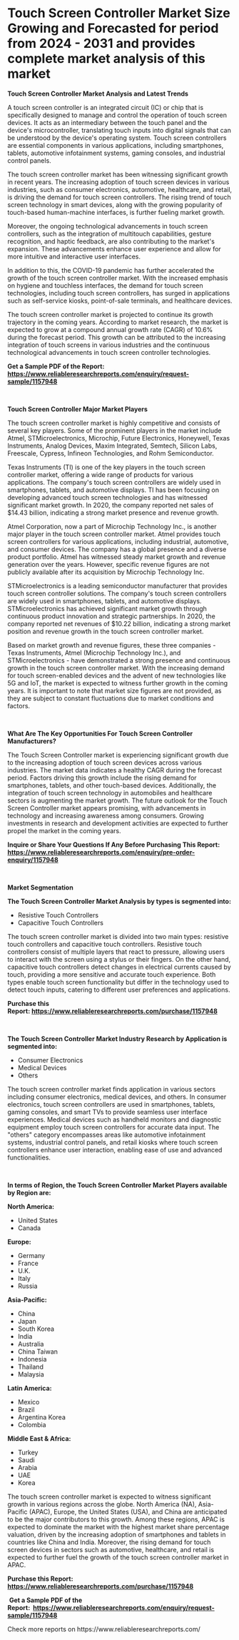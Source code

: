 <p><h1>Touch Screen Controller Market Size Growing and Forecasted for period from 2024 - 2031 and provides complete market analysis of this market</h1></p><p><strong>Touch Screen Controller Market Analysis and Latest Trends</strong></p>
<p><p>A touch screen controller is an integrated circuit (IC) or chip that is specifically designed to manage and control the operation of touch screen devices. It acts as an intermediary between the touch panel and the device's microcontroller, translating touch inputs into digital signals that can be understood by the device's operating system. Touch screen controllers are essential components in various applications, including smartphones, tablets, automotive infotainment systems, gaming consoles, and industrial control panels.</p><p>The touch screen controller market has been witnessing significant growth in recent years. The increasing adoption of touch screen devices in various industries, such as consumer electronics, automotive, healthcare, and retail, is driving the demand for touch screen controllers. The rising trend of touch screen technology in smart devices, along with the growing popularity of touch-based human-machine interfaces, is further fueling market growth.</p><p>Moreover, the ongoing technological advancements in touch screen controllers, such as the integration of multitouch capabilities, gesture recognition, and haptic feedback, are also contributing to the market's expansion. These advancements enhance user experience and allow for more intuitive and interactive user interfaces.</p><p>In addition to this, the COVID-19 pandemic has further accelerated the growth of the touch screen controller market. With the increased emphasis on hygiene and touchless interfaces, the demand for touch screen technologies, including touch screen controllers, has surged in applications such as self-service kiosks, point-of-sale terminals, and healthcare devices.</p><p>The touch screen controller market is projected to continue its growth trajectory in the coming years. According to market research, the market is expected to grow at a compound annual growth rate (CAGR) of 10.6% during the forecast period. This growth can be attributed to the increasing integration of touch screens in various industries and the continuous technological advancements in touch screen controller technologies.</p></p>
<p><strong>Get a Sample PDF of the Report:&nbsp; <a href="https://www.reliableresearchreports.com/enquiry/request-sample/1157948">https://www.reliableresearchreports.com/enquiry/request-sample/1157948</a></strong></p>
<p>&nbsp;</p>
<p><strong>Touch Screen Controller Major Market Players</strong></p>
<p><p>The touch screen controller market is highly competitive and consists of several key players. Some of the prominent players in the market include Atmel, STMicroelectronics, Microchip, Future Electronics, Honeywell, Texas Instruments, Analog Devices, Maxim Integrated, Semtech, Silicon Labs, Freescale, Cypress, Infineon Technologies, and Rohm Semiconductor.</p><p>Texas Instruments (TI) is one of the key players in the touch screen controller market, offering a wide range of products for various applications. The company's touch screen controllers are widely used in smartphones, tablets, and automotive displays. TI has been focusing on developing advanced touch screen technologies and has witnessed significant market growth. In 2020, the company reported net sales of $14.43 billion, indicating a strong market presence and revenue growth.</p><p>Atmel Corporation, now a part of Microchip Technology Inc., is another major player in the touch screen controller market. Atmel provides touch screen controllers for various applications, including industrial, automotive, and consumer devices. The company has a global presence and a diverse product portfolio. Atmel has witnessed steady market growth and revenue generation over the years. However, specific revenue figures are not publicly available after its acquisition by Microchip Technology Inc.</p><p>STMicroelectronics is a leading semiconductor manufacturer that provides touch screen controller solutions. The company's touch screen controllers are widely used in smartphones, tablets, and automotive displays. STMicroelectronics has achieved significant market growth through continuous product innovation and strategic partnerships. In 2020, the company reported net revenues of $10.22 billion, indicating a strong market position and revenue growth in the touch screen controller market.</p><p>Based on market growth and revenue figures, these three companies - Texas Instruments, Atmel (Microchip Technology Inc.), and STMicroelectronics - have demonstrated a strong presence and continuous growth in the touch screen controller market. With the increasing demand for touch screen-enabled devices and the advent of new technologies like 5G and IoT, the market is expected to witness further growth in the coming years. It is important to note that market size figures are not provided, as they are subject to constant fluctuations due to market conditions and factors.</p></p>
<p>&nbsp;</p>
<p><strong>What Are The Key Opportunities For Touch Screen Controller Manufacturers?</strong></p>
<p><p>The Touch Screen Controller market is experiencing significant growth due to the increasing adoption of touch screen devices across various industries. The market data indicates a healthy CAGR during the forecast period. Factors driving this growth include the rising demand for smartphones, tablets, and other touch-based devices. Additionally, the integration of touch screen technology in automobiles and healthcare sectors is augmenting the market growth. The future outlook for the Touch Screen Controller market appears promising, with advancements in technology and increasing awareness among consumers. Growing investments in research and development activities are expected to further propel the market in the coming years.</p></p>
<p><strong>Inquire or Share Your Questions If Any Before Purchasing This Report: <a href="https://www.reliableresearchreports.com/enquiry/pre-order-enquiry/1157948">https://www.reliableresearchreports.com/enquiry/pre-order-enquiry/1157948</a></strong></p>
<p>&nbsp;</p>
<p><strong>Market Segmentation</strong></p>
<p><strong>The Touch Screen Controller Market Analysis by types is segmented into:</strong></p>
<p><ul><li>Resistive Touch Controllers</li><li>Capacitive Touch Controllers</li></ul></p>
<p><p>The touch screen controller market is divided into two main types: resistive touch controllers and capacitive touch controllers. Resistive touch controllers consist of multiple layers that react to pressure, allowing users to interact with the screen using a stylus or their fingers. On the other hand, capacitive touch controllers detect changes in electrical currents caused by touch, providing a more sensitive and accurate touch experience. Both types enable touch screen functionality but differ in the technology used to detect touch inputs, catering to different user preferences and applications.</p></p>
<p><strong>Purchase this Report:&nbsp;<a href="https://www.reliableresearchreports.com/purchase/1157948">https://www.reliableresearchreports.com/purchase/1157948</a></strong></p>
<p>&nbsp;</p>
<p><strong>The Touch Screen Controller Market Industry Research by Application is segmented into:</strong></p>
<p><ul><li>Consumer Electronics</li><li>Medical Devices</li><li>Others</li></ul></p>
<p><p>The touch screen controller market finds application in various sectors including consumer electronics, medical devices, and others. In consumer electronics, touch screen controllers are used in smartphones, tablets, gaming consoles, and smart TVs to provide seamless user interface experiences. Medical devices such as handheld monitors and diagnostic equipment employ touch screen controllers for accurate data input. The "others" category encompasses areas like automotive infotainment systems, industrial control panels, and retail kiosks where touch screen controllers enhance user interaction, enabling ease of use and advanced functionalities.</p></p>
<p>&nbsp;</p>
<p><strong>In terms of Region, the Touch Screen Controller Market Players available by Region are:</strong></p>
<p>
    <p> <strong> North America: </strong>
        <ul>
            <li>United States</li>
            <li>Canada</li>
        </ul>
        </p> 
    <p> <strong> Europe: </strong>
        <ul>
            <li>Germany</li>
            <li>France</li>
            <li>U.K.</li>
            <li>Italy</li>
            <li>Russia</li>
        </ul>
        </p> 
    <p> <strong> Asia-Pacific: </strong>
        <ul>
            <li>China</li>
            <li>Japan</li>
            <li>South Korea</li>
            <li>India</li>
            <li>Australia</li>
            <li>China Taiwan</li>
            <li>Indonesia</li>
            <li>Thailand</li>
            <li>Malaysia</li>
        </ul>
        </p> 
    <p> <strong> Latin America: </strong>
        <ul>
            <li>Mexico</li>
            <li>Brazil</li>
            <li>Argentina Korea</li>
            <li>Colombia</li>
        </ul>
        </p> 
    <p> <strong> Middle East & Africa: </strong>
        <ul>
            <li>Turkey</li>
            <li>Saudi</li>
            <li>Arabia</li>
            <li>UAE</li>
            <li>Korea</li>
        </ul>
    </p>
    </p>
<p><p>The touch screen controller market is expected to witness significant growth in various regions across the globe. North America (NA), Asia-Pacific (APAC), Europe, the United States (USA), and China are anticipated to be the major contributors to this growth. Among these regions, APAC is expected to dominate the market with the highest market share percentage valuation, driven by the increasing adoption of smartphones and tablets in countries like China and India. Moreover, the rising demand for touch screen devices in sectors such as automotive, healthcare, and retail is expected to further fuel the growth of the touch screen controller market in APAC.</p></p>
<p><strong>Purchase this Report: <a href="https://www.reliableresearchreports.com/purchase/1157948">https://www.reliableresearchreports.com/purchase/1157948</a></strong></p>
<p>&nbsp;<strong>Get a Sample PDF of the Report:&nbsp;&nbsp;<a href="https://www.reliableresearchreports.com/enquiry/request-sample/1157948">https://www.reliableresearchreports.com/enquiry/request-sample/1157948</a></strong></p>
<p><strong></strong></p>
<p>Check more reports on https://www.reliableresearchreports.com/</p>